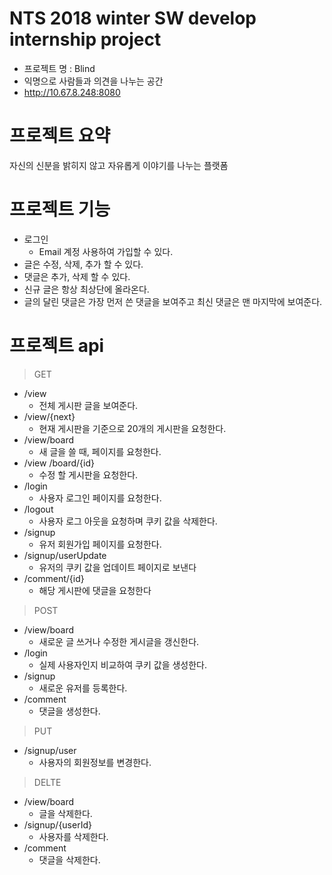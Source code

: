 # NTS 2018 winter SW develop internship project
* 프로젝트 명 : Blind
* 익명으로 사람들과 의견을 나누는 공간
* http://10.67.8.248:8080

# 프로젝트 요약
자신의 신분을 밝히지 않고 자유롭게 이야기를 나누는 플랫폼

# 프로젝트 기능
* 로그인
    * Email 계정 사용하여 가입할 수 있다.
* 글은 수정, 삭제, 추가 할 수 있다.
* 댓글은 추가, 삭제 할 수 있다.
* 신규 글은 항상 최상단에 올라온다.
* 글의 달린 댓글은 가장 먼저 쓴 댓글을 보여주고 최신 댓글은 맨 마지막에 보여준다.

# 프로젝트 api
>GET
- /view
	- 전체 게시판 글을 보여준다.
- /view/{next}
	- 현재 게시판을 기준으로 20개의 게시판을 요청한다.
- /view/board
	- 새 글을 쓸 때, 페이지를 요청한다.
- /view /board/{id}
	- 수정 할 게시판을 요청한다.
- /login
	- 사용자 로그인 페이지를 요청한다.
- /logout
	- 사용자 로그 아웃을 요청하며 쿠키 값을 삭제한다.
- /signup
	- 유저 회원가입 페이지를 요청한다.
- /signup/userUpdate
	- 유저의 쿠키 값을 업데이트 페이지로 보낸다
- /comment/{id}
	- 해당 게시판에 댓글을 요청한다

>POST
- /view/board
	- 새로운 글 쓰거나 수정한 게시글을 갱신한다.
- /login
	- 실제 사용자인지 비교하여 쿠키 값을 생성한다.
- /signup
	- 새로운 유저를 등록한다.
- /comment
	- 댓글을 생성한다.

>PUT
- /signup/user
	- 사용자의 회원정보를 변경한다.

>DELTE
- /view/board
	- 글을 삭제한다.
- /signup/{userId}
	- 사용자를 삭제한다.
- /comment
	- 댓글을 삭제한다.